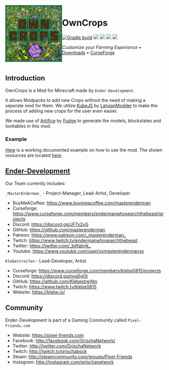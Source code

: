 <img src="src/main/resources/assets/owncrops/icon.png" align="left" width="180px"/>

# OwnCrops

[![Gradle build](https://github.com/Ender-Development/OwnCrops-Fabric/workflows/Gradle%20build/badge.svg)](https://github.com/Ender-Development/OwnCrops-Fabric/actions) [![](https://img.shields.io/github/license/Ender-Development/OwnCrops-Fabric.svg)](LICENSE) [![](https://img.shields.io/github/release/Ender-Development/OwnCrops-Fabric.svg)](https://github.com/Ender-Development/OwnCrops-Fabric/releases) ![](http://cf.way2muchnoise.eu/versions/minecraft_owncrops-fabric_all.svg) [![](http://cf.way2muchnoise.eu/owncrops-fabric.svg)](https://minecraft.curseforge.com/projects/owncrops-fabric)

*Customize your Farming Experience* • [Downloads](https://github.com/Ender-Development/OwnCrops-Fabric/releases) • [CurseForge](https://www.curseforge.com/minecraft/mc-mods/owncrops-fabric)

<p>&nbsp;</p>

## Introduction

OwnCrops is a Mod for Minecraft made by `Ender-Development`.

It allows Modpacks to add new Crops without the need of making a seperate mod for them. We utilize [KubeJS](https://github.com/KubeJS-Mods/KubeJS) by [LatvianModder](https://github.com/LatvianModder) to make the process of adding new crops for the user even easier.

We made use of [Artifice](https://github.com/natanfudge/artifice) by [Fudge](https://github.com/natanfudge) to generate the models, blockstates and loottables in this mod.

### Example

[Here](run/kubejs/startup_scripts/script.js) is a working documented example on how to use the mod.
The shown resources are located [here](run/kubejs/assets/owncrops/textures/).

## [Ender-Development](https://github.com/Ender-Development)

Our Team currently includes:

`_MasterEnderman_` - Project-Manager, Lead-Artist, Developer

- BuyMeACoffee: <https://www.buymeacoffee.com/masterenderman>
- Curseforge: <https://www.curseforge.com/members/endermanwhosearchthebeast/projects>
- Discord: <https://discord.gg/JF7x2vG>
- GitHub: <https://github.com/masterenderman>
- Patreon: <https://www.patreon.com/_masterenderman_>
- Twitch: <https://www.twitch.tv/endermanwhosearchthebeast>
- Twitter: <https://twitter.com/_bitfabrik_>
- Youtube: <https://www.youtube.com/user/xxmasterendermanxx>

`Klebestreifen` - Lead-Developer, Artist

- Curseforge: <https://www.curseforge.com/members/klebe0815/projects>
- Discord: <https://discord.gg/nva5gGt>
- GitHub: <https://github.com/Klebestreifen>
- Twitch: <https://www.twitch.tv/klebe0815>
- Website: <https://klebe.io/>

## Community

Ender-Development is part of a Gaming Community called `Pixel-Friends.com`

- Website: <https://pixel-friends.com>
- Facebook: <http://facebook.com/GrischaNetwork/>
- Twitter: <http://twitter.com/GrischaNetwork>
- Twitch: <http://twitch.tv/grischabock>
- Steam: <http://steamcommunity.com/groups/Pixel-Friends>
- Instagram: <http://instagram.com/grischanetwork>
